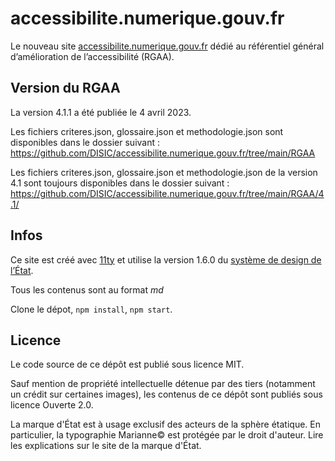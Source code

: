 # accessibilite.numerique.gouv.fr

Le nouveau site [accessibilite.numerique.gouv.fr](https://accessibilite.numerique.gouv.fr) dédié au référentiel général d’amélioration de l’accessibilité (RGAA).

## Version du RGAA

La version 4.1.1 a été publiée le 4 avril 2023.

Les fichiers criteres.json, glossaire.json et methodologie.json sont disponibles dans le dossier suivant : https://github.com/DISIC/accessibilite.numerique.gouv.fr/tree/main/RGAA

Les fichiers criteres.json, glossaire.json et methodologie.json de la version 4.1 sont toujours disponibles dans le dossier suivant : https://github.com/DISIC/accessibilite.numerique.gouv.fr/tree/main/RGAA/4.1/

## Infos

Ce site est créé avec [11ty](https://www.11ty.dev/) et utilise la version 1.6.0 du [système de design de l’État](https://www.systeme-de-design.gouv.fr/).

Tous les contenus sont au format _md_

Clone le dépot, `npm install`, `npm start`.

## Licence

Le code source de ce dépôt est publié sous licence MIT.

Sauf mention de propriété intellectuelle détenue par des tiers (notamment un crédit sur certaines images), les contenus de ce dépôt sont publiés sous licence Ouverte 2.0.

La marque d'État est à usage exclusif des acteurs de la sphère étatique. En particulier, la typographie Marianne© est protégée par le droit d'auteur. Lire les explications sur le site de la marque d'État.
